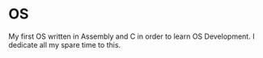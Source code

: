 # OS
My first OS written in Assembly and C in order to learn OS Development. I dedicate all my spare time to this.